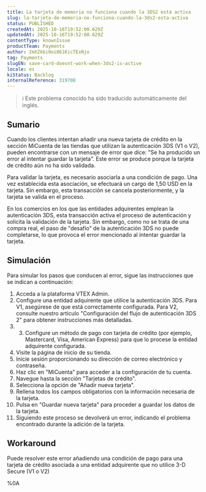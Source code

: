 ```yaml
---
title: La tarjeta de memoria no funciona cuando la 3DS2 está activa
slug: la-tarjeta-de-memoria-no-funciona-cuando-la-3ds2-esta-activa
status: PUBLISHED
createdAt: 2025-10-16T19:52:00.629Z
updatedAt: 2025-10-16T19:52:00.629Z
contentType: knownIssue
productTeam: Payments
author: 2mXZkbi0oi061KicTExNjo
tag: Payments
slugEN: save-card-doesnt-work-when-3ds2-is-active
locale: es
kiStatus: Backlog
internalReference: 319708
---
```


>ℹ️ Este problema conocido ha sido traducido automáticamente del inglés.

## Sumario


Cuando los clientes intentan añadir una nueva tarjeta de crédito en la sección MiCuenta de las tiendas que utilizan la autenticación 3DS (V1 o V2), pueden encontrarse con un mensaje de error que dice: "Se ha producido un error al intentar guardar la tarjeta". Este error se produce porque la tarjeta de crédito aún no ha sido validada.

Para validar la tarjeta, es necesario asociarla a una condición de pago. Una vez establecida esta asociación, se efectuará un cargo de 1,50 USD en la tarjeta. Sin embargo, esta transacción se cancela posteriormente, y la tarjeta se valida en el proceso.

En los comercios en los que las entidades adquirentes emplean la autenticación 3DS, esta transacción activa el proceso de autenticación y solicita la validación de la tarjeta. Sin embargo, como no se trata de una compra real, el paso de "desafío" de la autenticación 3DS no puede completarse, lo que provoca el error mencionado al intentar guardar la tarjeta.

## Simulación


Para simular los pasos que conducen al error, sigue las instrucciones que se indican a continuación:


1. Acceda a la plataforma VTEX Admin.
2. Configure una entidad adquirente que utilice la autenticación 3DS. Para V1, asegúrese de que está correctamente configurada. Para V2, consulte nuestro artículo "Configuración del flujo de autenticación 3DS 2" para obtener instrucciones más detalladas.
3. 3. Configure un método de pago con tarjeta de crédito (por ejemplo, Mastercard, Visa, American Express) para que lo procese la entidad adquirente configurada.
4. Visite la página de inicio de su tienda.
5. Inicie sesión proporcionando su dirección de correo electrónico y contraseña.
6. Haz clic en "MiCuenta" para acceder a la configuración de tu cuenta.
7. Navegue hasta la sección "Tarjetas de crédito".
8. Selecciona la opción de "Añadir nueva tarjeta".
9. Rellena todos los campos obligatorios con la información necesaria de la tarjeta.
10. Pulsa en "Guardar nueva tarjeta" para proceder a guardar los datos de la tarjeta.
11. Siguiendo este proceso se devolverá un error, indicando el problema encontrado durante la adición de la tarjeta.

## Workaround


Puede resolver este error añadiendo una condición de pago para una tarjeta de crédito asociada a una entidad adquirente que no utilice 3-D Secure (V1 o V2)



%0A